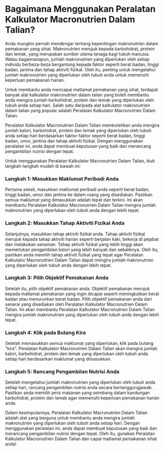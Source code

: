 Bagaimana Menggunakan Peralatan Kalkulator Macronutrien Dalam Talian?
=====================================================================

Anda mungkin pernah mendengar tentang kepentingan makronutrien dalam pemakanan yang sihat. Makronutrien merujuk kepada karbohidrat, protein dan lemak, yang merupakan sumber utama tenaga bagi tubuh manusia. Walau bagaimanapun, jumlah makronutrien yang diperlukan oleh setiap individu berbeza-beza bergantung kepada faktor seperti berat badan, tinggi badan, jantina dan tahap aktiviti fizikal. Oleh itu, penting untuk mengetahui jumlah makronutrien yang diperlukan oleh tubuh anda untuk memenuhi keperluan pemakanan harian.

Untuk membantu anda mencapai matlamat pemakanan yang sihat, terdapat banyak alat kalkulator makronutrien dalam talian yang boleh membantu anda mengira jumlah karbohidrat, protein dan lemak yang diperlukan oleh tubuh anda setiap hari. Salah satu daripada alat kalkulator makronutrien dalam talian yang popular adalah Peralatan Kalkulator Macronutrien Dalam Talian.

Peralatan Kalkulator Macronutrien Dalam Talian membolehkan anda mengira jumlah kalori, karbohidrat, protein dan lemak yang diperlukan oleh tubuh anda setiap hari berdasarkan faktor-faktor seperti berat badan, tinggi badan, umur, jantina dan tahap aktiviti fizikal. Dengan menggunakan peralatan ini, anda dapat membuat keputusan yang baik dan merancang pengambilan nutrisi dengan tepat.

Untuk menggunakan Peralatan Kalkulator Macronutrien Dalam Talian, ikuti langkah-langkah mudah di bawah ini:

### Langkah 1: Masukkan Maklumat Peribadi Anda

Pertama sekali, masukkan maklumat peribadi anda seperti berat badan, tinggi badan, umur dan jantina ke dalam ruang yang disediakan. Pastikan semua maklumat yang dimasukkan adalah tepat dan terkini. Ini akan membantu Peralatan Kalkulator Macronutrien Dalam Talian mengira jumlah makronutrien yang diperlukan oleh tubuh anda dengan lebih tepat.

### Langkah 2: Masukkan Tahap Aktiviti Fizikal Anda

Selanjutnya, masukkan tahap aktiviti fizikal anda. Tahap aktiviti fizikal merujuk kepada tahap aktiviti harian seperti berjalan kaki, bekerja di pejabat dan melakukan senaman. Tahap aktiviti fizikal yang lebih tinggi akan memerlukan pengambilan kalori yang lebih banyak dan sebaliknya. Oleh itu, pastikan anda memilih tahap aktiviti fizikal yang tepat agar Peralatan Kalkulator Macronutrien Dalam Talian dapat mengira jumlah makronutrien yang diperlukan oleh tubuh anda dengan lebih tepat.

### Langkah 3: Pilih Objektif Pemakanan Anda

Setelah itu, pilih objektif pemakanan anda. Objektif pemakanan merujuk kepada matlamat pemakanan yang ingin dicapai seperti meningkatkan berat badan atau menurunkan berat badan. Pilih objektif pemakanan anda dari senarai yang disediakan oleh Peralatan Kalkulator Macronutrien Dalam Talian. Ini akan membantu Peralatan Kalkulator Macronutrien Dalam Talian mengira jumlah makronutrien yang diperlukan oleh tubuh anda dengan lebih tepat.

### Langkah 4: Klik pada Butang Kira

Setelah memasukkan semua maklumat yang diperlukan, klik pada butang "kira". Peralatan Kalkulator Macronutrien Dalam Talian akan mengira jumlah kalori, karbohidrat, protein dan lemak yang diperlukan oleh tubuh anda setiap hari berdasarkan maklumat yang dimasukkan.

### Langkah 5: Rancang Pengambilan Nutrisi Anda

Setelah mengetahui jumlah makronutrien yang diperlukan oleh tubuh anda setiap hari, rancang pengambilan nutrisi anda secara bertanggungjawab. Pastikan anda memilih jenis makanan yang seimbang dalam kandungan karbohidrat, protein dan lemak agar memenuhi keperluan pemakanan harian anda.

Dalam kesimpulannya, Peralatan Kalkulator Macronutrien Dalam Talian adalah alat yang berguna untuk membantu anda mengira jumlah makronutrien yang diperlukan oleh tubuh anda setiap hari. Dengan menggunakan peralatan ini, anda dapat membuat keputusan yang baik dan merancang pengambilan nutrisi dengan tepat. Oleh itu, gunakan Peralatan Kalkulator Macronutrien Dalam Talian dan capai matlamat pemakanan sihat anda!